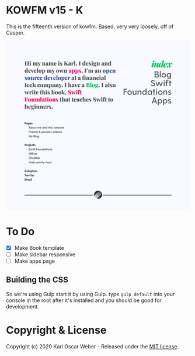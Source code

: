 # KOWFM v15 - K

This is the fifteenth version of kowfm. Based, very very loosely, off of Casper.

![screenshot-desktop](/assets/screenshot-desktop.png)

# To Do

- [x] Make Book template
- [ ] Make sidebar responsive
- [ ] Make apps page

## Building the CSS

So we're using Gulp start it by using Gulp. type `gulp default` into your console in the root after it's installed and you should be good for development.

# Copyright & License

Copyright (c) 2020 Karl Oscar Weber - Released under the [MIT license](LICENSE).

